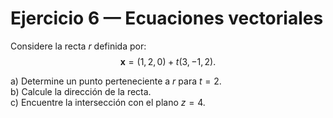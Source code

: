 # Ejercicio 6 — Ecuaciones vectoriales

Considere la recta $r$ definida por:
$$\mathbf{x} = (1,2,0) + t(3,-1,2).$$

a) Determine un punto perteneciente a $r$ para $t=2$.  
b) Calcule la dirección de la recta.  
c) Encuentre la intersección con el plano $z=4$.